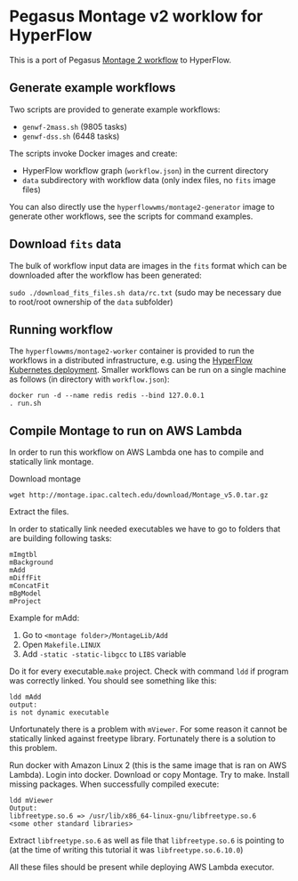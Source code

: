 # Pegasus Montage v2 worklow for HyperFlow

This is a port of Pegasus [Montage 2 workflow](https://github.com/pegasus-isi/montage-workflow-v2) to HyperFlow.

## Generate example workflows

Two scripts are provided to generate example workflows:
- `genwf-2mass.sh` (9805 tasks)
- `genwf-dss.sh` (6448 tasks)

The scripts invoke Docker images and create:
- HyperFlow workflow graph (`workflow.json`) in the current directory
- `data` subdirectory with workflow data (only index files, no `fits` image files) 

You can also directly use the `hyperflowwms/montage2-generator` image to generate other workflows, see the scripts for command examples.

## Download `fits` data

The bulk of workflow input data are images in the `fits` format which can be downloaded after the workflow has been generated:<br>

```sudo ./download_fits_files.sh data/rc.txt``` (sudo may be necessary due to root/root ownership of the `data` subfolder)

## Running workflow
The `hyperflowwms/montage2-worker` container is provided to run the workflows in a distributed infrastructure, e.g. using the [HyperFlow Kubernetes deployment](https://github.com/hyperflow-wms/hyperflow-k8s-deployment). Smaller workflows can be run on a single machine as follows (in directory with `workflow.json`):

```
docker run -d --name redis redis --bind 127.0.0.1
. run.sh
```

## Compile Montage to run on AWS Lambda

In order to run this workflow on AWS Lambda one has to compile and statically link montage.

Download montage
```
wget http://montage.ipac.caltech.edu/download/Montage_v5.0.tar.gz
```

Extract the files.

In order to statically link needed executables we have to go to folders that are building following tasks:
```
mImgtbl
mBackground
mAdd
mDiffFit
mConcatFit
mBgModel
mProject
```
Example for mAdd:

1. Go to `<montage folder>/MontageLib/Add`
2. Open `Makefile.LINUX`
3. Add `-static -static-libgcc` to `LIBS` variable

Do it for every executable.`make` project. Check with command `ldd` if program was correctly linked. You should see something like this:
```
ldd mAdd
output:
is not dynamic executable
```

Unfortunately there is a problem with `mViewer`. For some reason it cannot be statically linked against freetype library. Fortunately there is a solution to this problem.

Run docker with Amazon Linux 2 (this is the same image that is ran on AWS Lambda). Login into docker. Download or copy Montage. Try to make. Install missing packages. When successfully compiled execute:
```
ldd mViewer
Output:
libfreetype.so.6 => /usr/lib/x86_64-linux-gnu/libfreetype.so.6
<some other standard libraries>
```

Extract `libfreetype.so.6` as well as file that `libfreetype.so.6` is pointing to (at the time of writing this tutorial it was `libfreetype.so.6.10.0`)

All these files should be present while deploying AWS Lambda executor. 